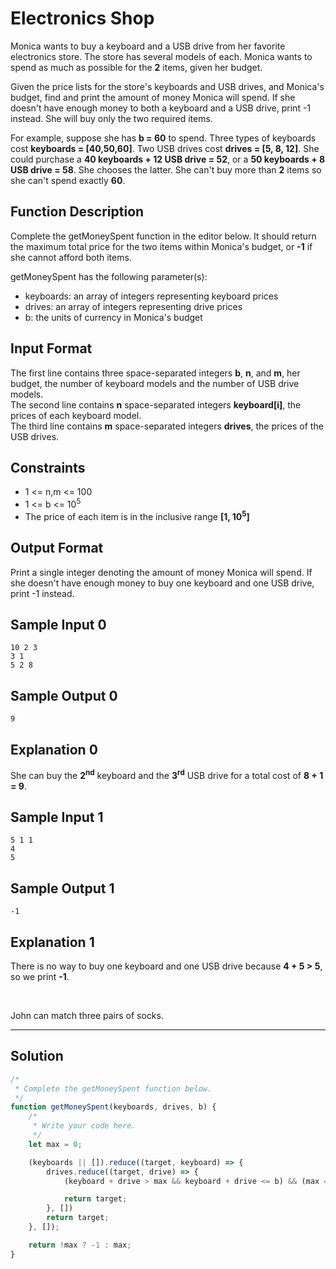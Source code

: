 # Electronics Shop

Monica wants to buy a keyboard and a USB drive from her favorite electronics store. The store has several models of each. Monica wants to spend as much as possible for the **2** items, given her budget.

Given the price lists for the store's keyboards and USB drives, and Monica's budget, find and print the amount of money Monica will spend. If she doesn't have enough money to both a keyboard and a USB drive, print -1 instead. She will buy only the two required items.

For example, suppose she has **b = 60** to spend. Three types of keyboards cost **keyboards = [40,50,60]**. Two USB drives cost **drives = [5, 8, 12]**. She could purchase a **40 keyboards + 12 USB drive = 52**, or a **50 keyboards + 8 USB drive = 58**. She chooses the latter. She can't buy more than **2** items so she can't spend exactly **60**.

## Function Description

Complete the getMoneySpent function in the editor below. It should return the maximum total price for the two items within Monica's budget, or **-1** if she cannot afford both items.

getMoneySpent has the following parameter(s):

- keyboards: an array of integers representing keyboard prices
- drives: an array of integers representing drive prices
- b: the units of currency in Monica's budget

## Input Format

The first line contains three space-separated integers **b**, **n**, and **m**, her budget, the number of keyboard models and the number of USB drive models. <br/>
The second line contains **n** space-separated integers **keyboard[i]**, the prices of each keyboard model. <br/>
The third line contains **m** space-separated integers **drives**, the prices of the USB drives.<br/>

## Constraints 

- 1 <= n,m <= 100
- 1 <= b <= 10<sup>5</sup>
- The price of each item is in the inclusive range **[1, 10<sup>5</sup>]**

## Output Format

Print a single integer denoting the amount of money Monica will spend. If she doesn't have enough money to buy one keyboard and one USB drive, print -1 instead.

## Sample Input 0

```
10 2 3
3 1
5 2 8
```

## Sample Output 0

```
9
```

## Explanation 0

She can buy the **2<sup>nd</sup>** keyboard and the **3<sup>rd</sup>** USB drive for a total cost of **8 + 1 = 9**.


## Sample Input 1

```
5 1 1
4
5
```

## Sample Output 1

```
-1
```

## Explanation 1

There is no way to buy one keyboard and one USB drive because **4 + 5 > 5**, so we print **-1**.

<br/>

John can match three pairs of socks.

---

## Solution

```javascript
/*
 * Complete the getMoneySpent function below.
 */
function getMoneySpent(keyboards, drives, b) {
    /*
     * Write your code here.
     */
    let max = 0;

    (keyboards || []).reduce((target, keyboard) => {
        drives.reduce((target, drive) => {
            (keyboard + drive > max && keyboard + drive <= b) && (max = keyboard + drive);

            return target;
        }, [])
        return target;
    }, []);

    return !max ? -1 : max;
}
```
